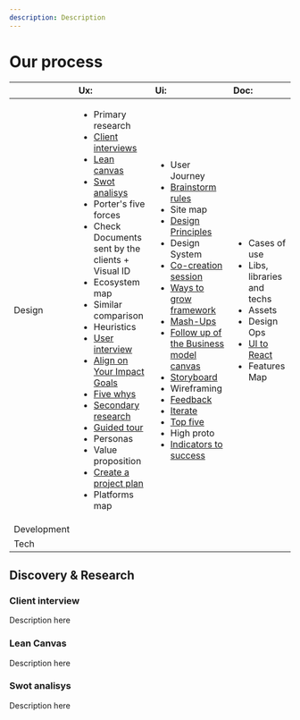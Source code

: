 ```yaml
---
description: Description
---
```


# Our process

<table>
  <thead>
    <tr>
      <th style="text-align:left"></th>
      <th style="text-align:left">Ux:</th>
      <th style="text-align:left">Ui:</th>
      <th style="text-align:left">Doc:</th>
    </tr>
  </thead>
  <tbody>
    <tr>
      <td style="text-align:left">Design</td>
      <td style="text-align:left">
        <p></p>
        <ul>
          <li>Primary research</li>
          <li> <a href="https://paper.dropbox.com/doc/UX-Discovery-Research-Client-Interview--A19ZGpvId18Hen8OGICZMGM0AQ-24k2fl5b6vqwvP3pP2DSd">Client interviews</a>
          </li>
          <li> <a href="https://paper.dropbox.com/doc/UX-Discovery-Research-Lean-Canvas--A17FoicydeyCbWcJeTyrdWQAAg-2mJl36R9hMw9eIFvslMmM">Lean canvas</a>
          </li>
          <li> <a href="https://paper.dropbox.com/doc/UX-Discovery-Research-SWOT--A16lw6XV_skwcD~K8EbD6YNaAg-oBKvYyWicxaxRZTcTKCiX">Swot analisys</a>
          </li>
          <li>Porter&apos;s five forces</li>
          <li>Check Documents sent by the clients + Visual ID</li>
          <li>Ecosystem map</li>
          <li>Similar comparison</li>
          <li>Heuristics</li>
          <li> <a href="https://www.designkit.org/methods/interview">User interview</a>
          </li>
          <li> <a href="https://www.designkit.org/methods/align-on-your-impact-goals">Align on Your Impact Goals</a>
          </li>
          <li> <a href="https://www.designkit.org/methods/the-five-whys">Five whys</a>
          </li>
          <li> <a href="https://www.designkit.org/methods/secondary-research">Secondary research</a>
          </li>
          <li> <a href="https://www.designkit.org/methods/guided-tour">Guided tour</a>
          </li>
          <li>Personas</li>
          <li>Value proposition</li>
          <li> <a href="https://www.designkit.org/methods/create-a-project-plan">Create a project plan</a>
          </li>
          <li>Platforms map</li>
        </ul>
      </td>
      <td style="text-align:left">
        <p></p>
        <ul>
          <li>User Journey</li>
          <li> <a href="https://www.designkit.org/methods/brainstorm-rules">Brainstorm rules</a>
          </li>
          <li>Site map</li>
          <li> <a href="https://www.designkit.org/methods/design-principles">Design Principles</a>
          </li>
          <li>Design System</li>
          <li> <a href="https://www.designkit.org/methods/co-creation-session">Co-creation session</a>
          </li>
          <li> <a href="https://www.designkit.org/methods/ways-to-grow-framework">Ways to grow framework</a>
          </li>
          <li> <a href="https://www.designkit.org/methods/mash-ups">Mash-Ups</a>
          </li>
          <li> <a href="https://www.designkit.org/methods/business-model-canvas">Follow up of the Business model canvas</a>
          </li>
          <li> <a href="https://www.designkit.org/methods/storyboard">Storyboard</a>
          </li>
          <li>Wireframing</li>
          <li> <a href="https://www.designkit.org/methods/get-feedback">Feedback</a>
            <a
            href="https://www.designkit.org/methods/integrate-feedback-and-iterate"></a>
          </li>
          <li> <a href="https://www.designkit.org/methods/integrate-feedback-and-iterate">Iterate</a>
          </li>
          <li> <a href="https://www.designkit.org/methods/top-five">Top five</a>
          </li>
          <li>High proto</li>
          <li> <a href="https://www.designkit.org/methods/define-your-indicators">Indicators to success</a>
          </li>
        </ul>
      </td>
      <td style="text-align:left">
        <p></p>
        <ul>
          <li>Cases of use</li>
          <li>Libs, libraries and techs</li>
          <li>Assets</li>
          <li>Design Ops</li>
          <li> <a href="https://zeplin.io/features/connected-components">UI to React</a>
          </li>
          <li>Features Map</li>
        </ul>
      </td>
    </tr>
    <tr>
      <td style="text-align:left">Development</td>
      <td style="text-align:left"></td>
      <td style="text-align:left"></td>
      <td style="text-align:left"></td>
    </tr>
    <tr>
      <td style="text-align:left">Tech</td>
      <td style="text-align:left"></td>
      <td style="text-align:left"></td>
      <td style="text-align:left"></td>
    </tr>
  </tbody>
</table>

## Discovery & Research

### Client interview

Description here

### Lean Canvas

Description here

### Swot analisys

Description here





